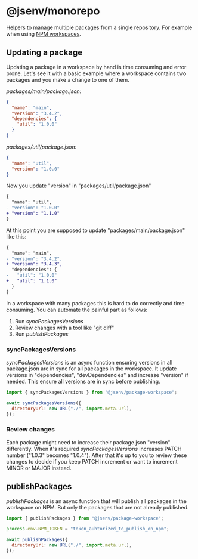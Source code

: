 # @jsenv/monorepo

Helpers to manage multiple packages from a single repository. For example when using [NPM workspaces](https://docs.npmjs.com/cli/v8/using-npm/workspaces).

## Updating a package

Updating a package in a workspace by hand is time consuming and error prone. Let's see it with a basic example where a workspace contains two packages and you make a change to one of them.

_packages/main/package.json:_

```json
{
  "name": "main",
  "version": "3.4.2",
  "dependencies": {
    "util": "1.0.0"
  }
}
```

_packages/util/package.json:_

```json
{
  "name": "util",
  "version": "1.0.0"
}
```

Now you update "version" in "packages/util/package.json"

```diff
{
  "name": "util",
- "version": "1.0.0"
+ "version": "1.1.0"
}
```

At this point you are supposed to update "packages/main/package.json" like this:

```diff
{
  "name": "main",
- "version": "3.4.2",
+ "version": "3.4.3",
  "dependencies": {
-   "util": "1.0.0"
+   "util": "1.1.0"
  }
}
```

In a workspace with many packages this is hard to do correctly and time consuming. You can automate the painful part as follows:

1. Run _syncPackagesVersions_
2. Review changes with a tool like "git diff"
3. Run _publishPackages_

### syncPackagesVersions

_syncPackagesVersions_ is an async function ensuring versions in all package.json are in sync for all packages in the workspace. It update versions in "dependencies", "devDependencies" and increase "version" if needed. This ensure all versions are in sync before publishing.

```js
import { syncPackagesVersions } from "@jsenv/package-workspace";

await syncPackagesVersions({
  directoryUrl: new URL("./", import.meta.url),
});
```

### Review changes

Each package might need to increase their package.json "version" differently. When it's required _syncPackagesVersions_ increases PATCH number ("1.0.3" becomes "1.0.4"). After that it's up to you to review these changes to decide if you keep PATCH increment or want to increment MINOR or MAJOR instead.

## publishPackages

_publishPackages_ is an async function that will publish all packages in the workspace on NPM. But only the packages that are not already published.

```js
import { publishPackages } from "@jsenv/package-workspace";

process.env.NPM_TOKEN = "token_auhtorized_to_publish_on_npm";

await publishPackages({
  directoryUrl: new URL("./", import.meta.url),
});
```
